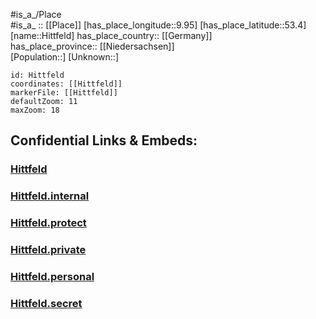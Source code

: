 ﻿---
location: [53.4,9.95] 
mapzoom: [7,12] 
mapmarker: city 
type: City
tags:
- geo/City


SpocWebEntityId: 30956
isDeleted: false
confidential: public

---
#is_a_/Place  
#is_a_ :: [[Place]] 
[has_place_longitude::9.95] 
[has_place_latitude::53.4] 
[name::Hittfeld] 
has_place_country:: [[Germany]]  
has_place_province:: [[Niedersachsen]]  
[Population::] 
[Unknown::] 


```leaflet
id: Hittfeld
coordinates: [[Hittfeld]] 
markerFile: [[Hittfeld]] 
defaultZoom: 11 
maxZoom: 18
```


## Confidential Links & Embeds: 

### [Hittfeld](/_public/Earth/Continent/Europe/Europe~Central/Germany/Germany~West/Niedersachsen/counties~Niedersachsen/Harburg/cities~Harburg/Seevetal/Hittfeld.md) 

### [Hittfeld.internal](/_internal/Earth/Continent/Europe/Europe~Central/Germany/Germany~West/Niedersachsen/counties~Niedersachsen/Harburg/cities~Harburg/Seevetal/Hittfeld.internal.md) 

### [Hittfeld.protect](/_protect/Earth/Continent/Europe/Europe~Central/Germany/Germany~West/Niedersachsen/counties~Niedersachsen/Harburg/cities~Harburg/Seevetal/Hittfeld.protect.md) 

### [Hittfeld.private](/_private/Earth/Continent/Europe/Europe~Central/Germany/Germany~West/Niedersachsen/counties~Niedersachsen/Harburg/cities~Harburg/Seevetal/Hittfeld.private.md) 

### [Hittfeld.personal](/_personal/Earth/Continent/Europe/Europe~Central/Germany/Germany~West/Niedersachsen/counties~Niedersachsen/Harburg/cities~Harburg/Seevetal/Hittfeld.personal.md) 

### [Hittfeld.secret](/_secret/Earth/Continent/Europe/Europe~Central/Germany/Germany~West/Niedersachsen/counties~Niedersachsen/Harburg/cities~Harburg/Seevetal/Hittfeld.secret.md) 
